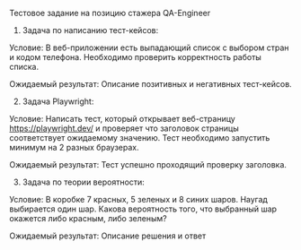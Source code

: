 Тестовое задание на позицию стажера QA-Engineer

1. Задача по написанию тест-кейсов:

Условие: В веб-приложении есть выпадающий список с выбором стран и кодом телефона. Необходимо проверить корректность работы списка.

Ожидаемый результат: Описание позитивных и негативных тест-кейсов.

2. Задача Playwright:

Условие: Написать тест, который открывает веб-страницу https://playwright.dev/ и проверяет что заголовок страницы соответствует ожидаемому значению. Тест необходимо запустить минимум на 2 разных браузерах.

Ожидаемый результат: Тест успешно проходящий проверку заголовка.

3. Задача по теории вероятности:

Условие: В коробке 7 красных, 5 зеленых и 8 синих шаров. Наугад выбирается один шар. Какова вероятность того, что выбранный шар окажется либо красным, либо зеленым?

Ожидаемый результат: Описание решения и ответ

